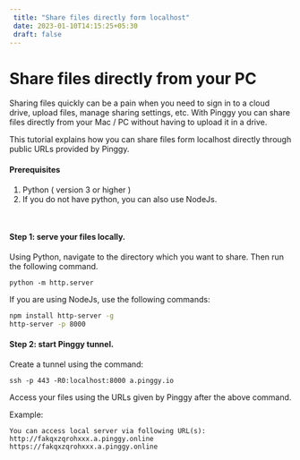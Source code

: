 ```yaml
---
 title: "Share files directly form localhost" 
 date: 2023-01-10T14:15:25+05:30 
 draft: false 
---
```



# Share files directly from your PC

Sharing files quickly can be a pain when you need to sign in to a cloud drive, upload files, manage sharing settings, etc. With Pinggy you can share files directly from your Mac / PC without having to upload it in a drive.

This tutorial explains how you can share files form localhost directly through public URLs provided by Pinggy.

#### Prerequisites

1. Python ( version 3 or higher )
2. If you do not have python, you can also use NodeJs.


<br>

#### Step 1: serve your files locally.

Using Python, navigate to the directory which you want to share. Then run the following command.
```
python -m http.server
```

If you are using NodeJs, use the following commands:
```bash
npm install http-server -g
http-server -p 8000
```


#### Step 2: start Pinggy tunnel.

Create a tunnel using the command:
<br>
```
ssh -p 443 -R0:localhost:8000 a.pinggy.io
```

Access your files using the URLs given by Pinggy after the above command.

Example:
```
You can access local server via following URL(s):
http://fakqxzqrohxxx.a.pinggy.online
https://fakqxzqrohxxx.a.pinggy.online
```